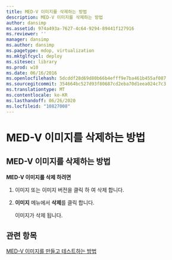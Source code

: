```yaml
---
title: MED-V 이미지를 삭제하는 방법
description: MED-V 이미지를 삭제하는 방법
author: dansimp
ms.assetid: 974a493a-7627-4c64-9294-89441f127916
ms.reviewer: ''
manager: dansimp
ms.author: dansimp
ms.pagetype: mdop, virtualization
ms.mktglfcycl: deploy
ms.sitesec: library
ms.prod: w10
ms.date: 06/16/2016
ms.openlocfilehash: 5dcddf28d69d80b66b4efff9e7ba461b455af087
ms.sourcegitcommit: 354664bc527d93f80687cd2eba70d1eea024c7c3
ms.translationtype: MT
ms.contentlocale: ko-KR
ms.lasthandoff: 06/26/2020
ms.locfileid: "10827008"
---
```

# MED-V 이미지를 삭제하는 방법


## <a href="" id="bkmk-deletinganimage"></a>MED-V 이미지를 삭제하는 방법


**MED-V 이미지를 삭제 하려면**

1.  이미지 또는 이미지 버전을 클릭 하 여 삭제 합니다.

2.  **이미지** 메뉴에서 **삭제**를 클릭 합니다.

    이미지가 삭제 됩니다.

## 관련 항목


[MED-V 이미지를 만들고 테스트하는 방법](how-to-create-and-test-a-med-v-image.md)

 

 





